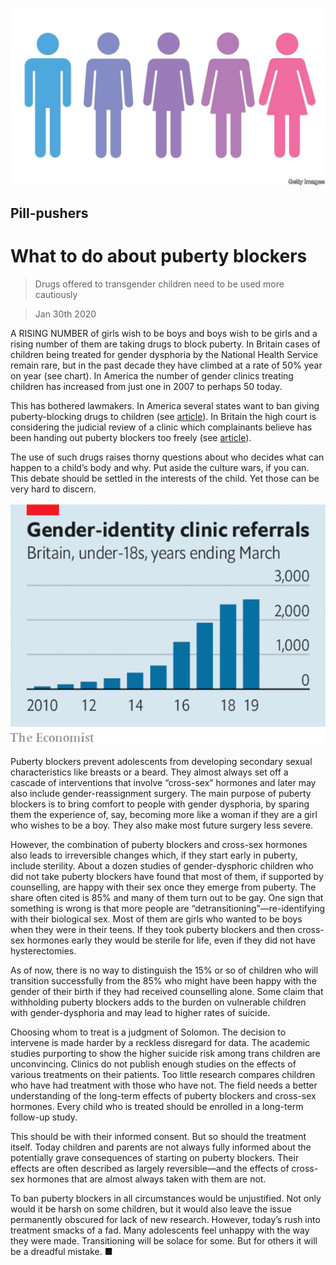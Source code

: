 ![](./images/20200201_LDP501.jpg)

## Pill-pushers

# What to do about puberty blockers

> Drugs offered to transgender children need to be used more cautiously

> Jan 30th 2020

A RISING NUMBER of girls wish to be boys and boys wish to be girls and a rising number of them are taking drugs to block puberty. In Britain cases of children being treated for gender dysphoria by the National Health Service remain rare, but in the past decade they have climbed at a rate of 50% year on year (see chart). In America the number of gender clinics treating children has increased from just one in 2007 to perhaps 50 today.

This has bothered lawmakers. In America several states want to ban giving puberty-blocking drugs to children (see [article](https://www.economist.com//united-states/2020/01/30/a-new-push-to-ban-medical-treatments-for-transgender-children)). In Britain the high court is considering the judicial review of a clinic which complainants believe has been handing out puberty blockers too freely (see [article](https://www.economist.com//britain/2020/02/01/a-pushback-against-trans-activism-in-britain)).

The use of such drugs raises thorny questions about who decides what can happen to a child’s body and why. Put aside the culture wars, if you can. This debate should be settled in the interests of the child. Yet those can be very hard to discern.

![](./images/20200201_LDC039.png)

Puberty blockers prevent adolescents from developing secondary sexual characteristics like breasts or a beard. They almost always set off a cascade of interventions that involve “cross-sex” hormones and later may also include gender-reassignment surgery. The main purpose of puberty blockers is to bring comfort to people with gender dysphoria, by sparing them the experience of, say, becoming more like a woman if they are a girl who wishes to be a boy. They also make most future surgery less severe.

However, the combination of puberty blockers and cross-sex hormones also leads to irreversible changes which, if they start early in puberty, include sterility. About a dozen studies of gender-dysphoric children who did not take puberty blockers have found that most of them, if supported by counselling, are happy with their sex once they emerge from puberty. The share often cited is 85% and many of them turn out to be gay. One sign that something is wrong is that more people are “detransitioning”—re-identifying with their biological sex. Most of them are girls who wanted to be boys when they were in their teens. If they took puberty blockers and then cross-sex hormones early they would be sterile for life, even if they did not have hysterectomies.

As of now, there is no way to distinguish the 15% or so of children who will transition successfully from the 85% who might have been happy with the gender of their birth if they had received counselling alone. Some claim that withholding puberty blockers adds to the burden on vulnerable children with gender-dysphoria and may lead to higher rates of suicide.

Choosing whom to treat is a judgment of Solomon. The decision to intervene is made harder by a reckless disregard for data. The academic studies purporting to show the higher suicide risk among trans children are unconvincing. Clinics do not publish enough studies on the effects of various treatments on their patients. Too little research compares children who have had treatment with those who have not. The field needs a better understanding of the long-term effects of puberty blockers and cross-sex hormones. Every child who is treated should be enrolled in a long-term follow-up study.

This should be with their informed consent. But so should the treatment itself. Today children and parents are not always fully informed about the potentially grave consequences of starting on puberty blockers. Their effects are often described as largely reversible—and the effects of cross-sex hormones that are almost always taken with them are not.

To ban puberty blockers in all circumstances would be unjustified. Not only would it be harsh on some children, but it would also leave the issue permanently obscured for lack of new research. However, today’s rush into treatment smacks of a fad. Many adolescents feel unhappy with the way they were made. Transitioning will be solace for some. But for others it will be a dreadful mistake. ■